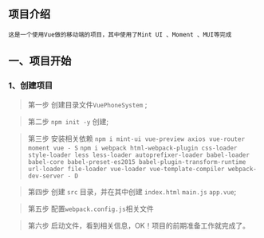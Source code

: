 ## 项目介绍
    这是一个使用Vue做的移动端的项目，其中使用了Mint UI 、Moment 、MUI等完成


## 一、项目开始

### 1、创建项目

>第一步 创建目录文件`VuePhoneSystem` ;

>第二步 `npm init -y` 创建;

>第三步 安装相关依赖 
`npm i mint-ui vue-preview axios vue-router moment vue - S`
`npm i webpack html-webpack-plugin css-loader style-loader less less-loader autoprefixer-loader babel-loader babel-core babel-preset-es2015 babel-plugin-transform-runtime url-loader file-loader vue-loader vue-template-compiler webpack-dev-server - D`

>第四步 创建 `src` 目录，并在其中创建 `index.html` `main.js` `app.vue`;

>第五步 配置`webpack.config.js`相关文件

>第六步 启动文件，看到相关信息，OK！项目的前期准备工作就完成了。